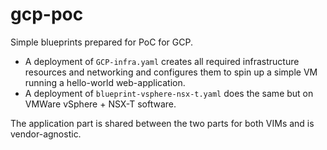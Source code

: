 # gcp-poc

Simple blueprints prepared for PoC for GCP. 

- A deployment of `GCP-infra.yaml` creates all required infrastructure resources and networking and configures them to spin up a simple VM running a hello-world web-application.
- A deployment of `blueprint-vsphere-nsx-t.yaml` does the same but on VMWare vSphere + NSX-T software.

The application part is shared between the two parts for both VIMs and is vendor-agnostic.
